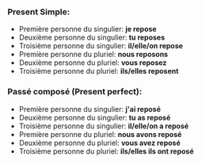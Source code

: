 ### Present Simple:
- Première personne du singulier: **je repose**
- Deuxième personne du singulier: **tu reposes**
- Troisième personne du singulier: **il/elle/on repose**
- Première personne du pluriel: **nous reposons**
- Deuxième personne du pluriel: **vous reposez**
- Troisième personne du pluriel: **ils/elles reposent**

### Passé composé (Present perfect):
- Première personne du singulier: **j'ai reposé**
- Deuxième personne du singulier: **tu as reposé**
- Troisième personne du singulier: **il/elle/on a reposé**
- Première personne du pluriel: **nous avons reposé**
- Deuxième personne du pluriel: **vous avez reposé**
- Troisième personne du pluriel: **ils/elles ils ont reposé**
